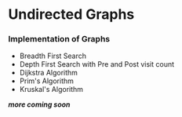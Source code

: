 # Undirected Graphs

### Implementation of Graphs

- Breadth First Search
- Depth First Search with Pre and Post visit count
- Dijkstra Algorithm
- Prim's Algorithm
- Kruskal's Algorithm

**_more coming soon_**
